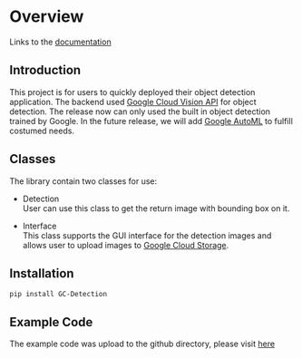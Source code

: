 # Overview

Links to the [documentation](https://justin900429.github.io/object_detection/)

## Introduction
This project is for users to quickly deployed their object detection application. The backend used [Google Cloud Vision API](https://cloud.google.com/vision/) for object detection. The release now can only used the built in object detection trained by Google. In the future release, we will add [Google AutoML](https://cloud.google.com/automl) to fulfill costumed needs.

## Classes
The library contain two classes for use:  

* Detection  
    User can use this class to get the return image with bounding box on it.
      
* Interface  
    This class supports the GUI interface for the detection images and allows user to upload images to [Google Cloud Storage](https://cloud.google.com/storage/).
    
## Installation
```commandline
pip install GC-Detection
```

## Example Code
The example code was upload to the github directory, please visit [here](https://github.com/Justin900429/object_detection/tree/main/example)